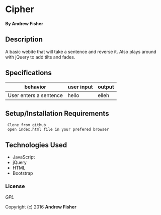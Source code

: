 # Cipher

#### By **Andrew Fisher**

## Description
A basic webite that will take a sentence and reverse it. Also plays around with jQuery to add tilts and fades. 
## Specifications
                
|behavior| user input| output
|------- | ------------- | ------
|User enters a sentence | hello | elleh


## Setup/Installation Requirements

```
 Clone from github
 open index.html file in your prefered browser
```


## Technologies Used

* JavaScript
* jQuery
* HTML
* Bootstrap

### License

*GPL*

Copyright (c) 2016 **Andrew Fisher**

